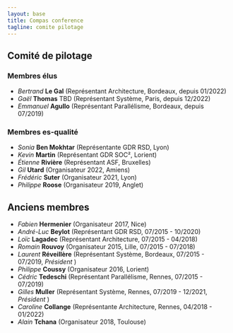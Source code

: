 ```yaml
---
layout: base
title: Compas conference
tagline: comite pilotage
---
```


## Comité de pilotage

### Membres élus 

* *Bertrand* **Le Gal** (Représentant Architecture, Bordeaux, depuis 01/2022)
* *Gaël* **Thomas** TBD (Représentant Système, Paris, depuis 12/2022)
* *Emmanuel* **Agullo** (Représentant Parallélisme, Bordeaux, depuis 07/2019)

### Membres es-qualité

* *Sonia* **Ben Mokhtar** (Représentante GDR RSD, Lyon)
* *Kevin* **Martin** (Représentant GDR SOC², Lorient)
* *Étienne* **Rivière** (Représentant ASF, Bruxelles)
* *Gil* **Utard** (Organisateur 2022, Amiens)
* *Frédéric* **Suter** (Organisateur 2021, Lyon)
* *Philippe* **Roose** (Organisateur 2019, Anglet)

## Anciens membres

* *Fabien* **Hermenier** (Organisateur 2017, Nice)
* *André-Luc* **Beylot** (Représentant GDR RSD, 07/2015 - 10/2020)
* *Loïc* **Lagadec** (Représentant Architecture, 07/2015 - 04/2018)
* *Romain* **Rouvoy** (Organisateur 2015, Lille, 07/2015 - 07/2018)
* *Laurent* **Réveillère** (Représentant Système, Bordeaux, 07/2015 - 07/2019, *Président* )
* *Philippe* **Coussy** (Organisateur 2016, Lorient)
* *Cédric* **Tedeschi** (Représentant Parallélisme, Rennes, 07/2015 - 07/2019)
* *Gilles* **Muller** (Représentant Système, Rennes, 07/2019 - 12/2021, *Président* )
* *Caroline* **Collange** (Représentante Architecture, Rennes, 04/2018 - 01/2022)
* *Alain* **Tchana** (Organisateur 2018, Toulouse)
